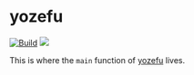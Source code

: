 # yozefu

[![Build](https://github.com/MAIF/yozefu/actions/workflows/build.yml/badge.svg)](https://github.com/MAIF/yozefu/actions/workflows/build.yml)
[![](https://img.shields.io/crates/v/yozefu.svg)](https://crates.io/crates/yozefu)


This is where the `main` function of [yozefu](https://github.com/MAIF/yozefu) lives.